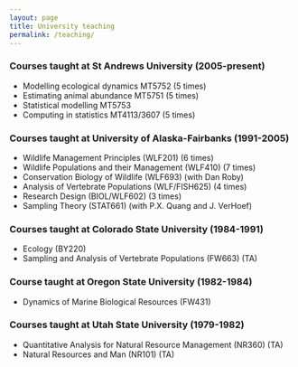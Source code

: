 ```yaml
---
layout: page
title: University teaching
permalink: /teaching/
---
```


### Courses taught at St Andrews University (2005-present)
* Modelling ecological dynamics MT5752 (5 times)
* Estimating animal abundance MT5751 (5 times)
* Statistical modelling MT5753 
* Computing in statistics MT4113/3607 (5 times)

### Courses taught at University of Alaska-Fairbanks (1991-2005)
* Wildlife Management Principles (WLF201) (6 times)
* Wildlife Populations and their Management (WLF410) (7 times)
* Conservation Biology of Wildlife (WLF693) (with Dan Roby)
* Analysis of Vertebrate Populations (WLF/FISH625) (4 times)
* Research Design (BIOL/WLF602) (3 times)
* Sampling Theory (STAT661) (with P.X. Quang and J. VerHoef)

### Courses taught at Colorado State University (1984-1991)
* Ecology (BY220)
* Sampling and Analysis of Vertebrate Populations (FW663) (TA)

### Course taught at Oregon State University (1982-1984)
* Dynamics of Marine Biological Resources (FW431)

### Courses taught at Utah State University (1979-1982)
* Quantitative Analysis for Natural Resource Management (NR360) (TA)
* Natural Resources and Man (NR101) (TA)